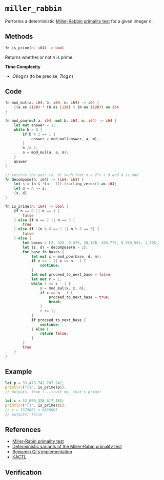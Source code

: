 # `miller_rabbin`
Performs a deterministic [Miller-Rabbin primality test](https://en.wikipedia.org/wiki/Miller%E2%80%93Rabin_primality_test) for a given integer $n$.

## Methods
```rust
fn is_prime(n: i64) -> bool
```

Returns whether or not $n$ is prime.

**Time Complexity**
- $O(\log n)$ (to be precise, $7 \log n$)

## Code
```rust
fn mod_mul(a: i64, b: i64, m: i64) -> i64 {
    ((a as i128) * (b as i128) % (m as i128)) as i64
}

fn mod_pow(mut a: i64, mut b: i64, m: i64) -> i64 {
    let mut answer = 1;
    while b > 0 {
        if b % 2 == 1 {
            answer = mod_mul(answer, a, m);
        }
        b /= 2;
        a = mod_mul(a, a, m);
    }
    answer
}

// returns the pair (s, d) such that n = 2^s × d and d is odd
fn decompose(n: i64) -> (i64, i64) {
    let s = (n & !(n - 1)).trailing_zeros() as i64;
    let d = n >> s;
    (s, d)
}

fn is_prime(n: i64) -> bool {
    if n == 0 || n == 1 {
        false
    } else if n == 2 || n == 3 {
        true
    } else if !(n % 6 == 1 || n % 6 == 5) {
        false
    } else {
        let bases = [2, 325, 9_375, 28_178, 450_775, 9_780_504, 1_795_265_022];
        let (s, d) = decompose(n - 1);
        for base in bases {
            let mut x = mod_pow(base, d, n);
            if x == 1 || x == n - 1 {
                continue;
            }
            let mut proceed_to_next_base = false;
            let mut r = 1;
            while r <= s - 1 {
                x = mod_mul(x, x, n);
                if x == n - 1 {
                    proceed_to_next_base = true;
                    break;
                }
                r += 1;
            }
            if proceed_to_next_base {
                continue;
            } else {
                return false;
            }
        }
        true
    }
}
```

## Example
```rust
let p = 33_478_742_787_241;
println!("{}", is_prime(p));
// outputs: true (...trust me, that's prime)

let c = 52_069_326_617_183;
println!("{}", is_prime(c));
// c = 5379061 × 9680003
// outputs: false
```

## References
- [Miller-Rabin primality test](https://en.wikipedia.org/wiki/Miller%E2%80%93Rabin_primality_test)
- [Deterministic variants of the Miller-Rabin primality test](https://miller-rabin.appspot.com/)
- [Benjamin Qi's implementation](https://github.com/bqi343/USACO/blob/master/Implementations/content/number-theory%20(11.1)/Primality/MillerRabin.h)
- [KACTL](https://github.com/kth-competitive-programming/kactl/blob/main/content/number-theory/MillerRabin.h)

## Verification
